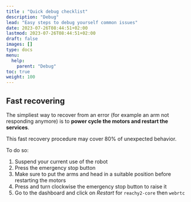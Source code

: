 ```yaml
---
title : "Quick debug checklist"
description: "Debug"
lead: "Easy steps to debug yourself common issues"
date: 2023-07-26T08:44:51+02:00
lastmod: 2023-07-26T08:44:51+02:00
draft: false
images: []
type: docs
menu:
  help:
    parent: "Debug"
toc: true
weight: 100
---
```



## Fast recovering

The simpliest way to recover from an error (for example an arm not responding anymore) is to **power cycle the motors and restart the services**.  

This fast recovery procedure may cover 80% of unexpected behavior.   

To do so:
1. Suspend your current use of the robot
2. Press the emergency stop button
3. Make sure to put the arms and head in a suitable position before restarting the motors
4. Press and turn clockwise the emergency stop button to raise it
5. Go to the dashboard and click on *Restart* for `reachy2-core` then `webrtc`

